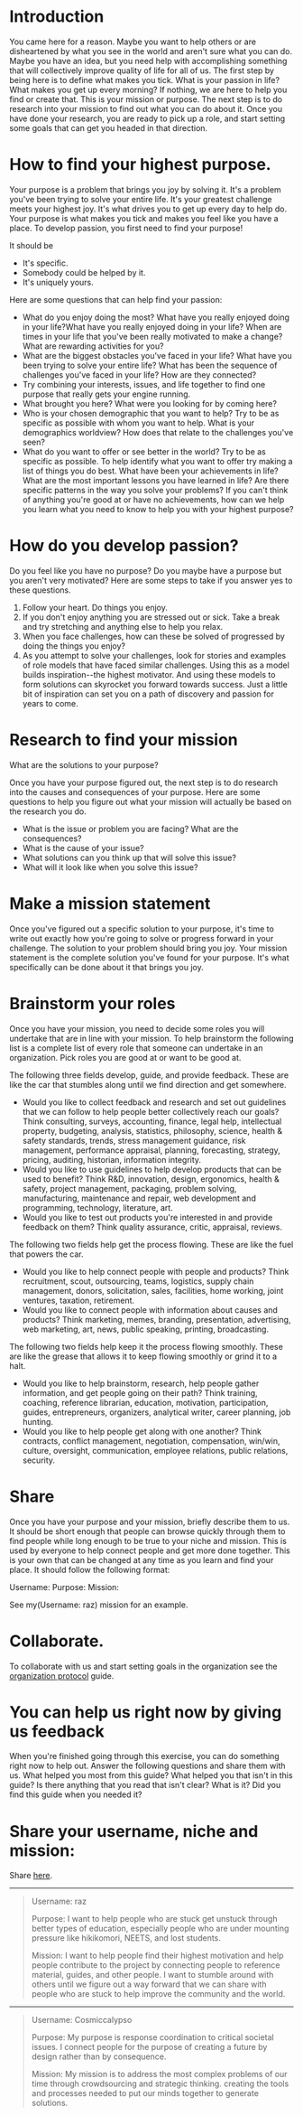 
# Introduction


You came here for a reason. Maybe you want to help others or are disheartened by what you see in the world and aren't sure what you can do. Maybe you have an idea, but you need help with accomplishing something that will collectively improve quality of life for all of us. The first step by being here is to define what makes you tick. What is your passion in life? What makes you get up every morning? If nothing, we are here to help you find or create that. This is your mission or purpose. The next step is to do research into your mission to find out what you can do about it. Once you have done your research, you are ready to pick up a role, and start setting some goals that can get you headed in that direction.


# How to find your highest purpose.


Your purpose is a problem that brings you joy by solving it. It's a problem you've been trying to solve your entire life. It's your greatest challenge meets your highest joy. It's what drives you to get up every day to help do. Your purpose is what makes you tick and makes you feel like you have a place. To develop passion, you first need to find your purpose!

It should be
- It's specific.
- Somebody could be helped by it.
- It's uniquely yours.

Here are some questions that can help find your passion:
- What do you enjoy doing the most? What have you really enjoyed doing in your life?What have you really enjoyed doing in your life? When are times in your life that you've been really motivated to make a change? What are rewarding activities for you? 
- What are the biggest obstacles you've faced in your life? What have you been trying to solve your entire life? What has been the sequence of challenges you've faced in your life? How are they connected?
- Try combining your interests, issues, and life together to find one purpose that really gets your engine running.
- What brought you here? What were you looking for by coming here?
- Who is your chosen demographic that you want to help? Try to be as specific as possible with whom you want to help. What is your demographics worldview? How does that relate to the challenges you've seen?
- What do you want to offer or see better in the world? Try to be as specific as possible. To help identify what you want to offer try making a list of things you do best. What have been your achievements in life? What are the most important lessons you have learned in life? Are there specific patterns in the way you solve your problems? If you can't think of anything you're good at or have no achievements, how can we help you learn what you need to know to help you with your highest purpose?

# How do you develop passion?

Do you feel like you have no purpose? Do you maybe have a purpose but you aren't very motivated? Here are some steps to take if you answer yes to these questions.

1. Follow your heart. Do things you enjoy.
2. If you don't enjoy anything you are stressed out or sick. Take a break and try stretching and anything else to help you relax.
3. When you face challenges, how can these be solved of progressed by doing the things you enjoy?
4. As you attempt to solve your challenges, look for stories and examples of role models that have faced similar challenges. Using this as a model builds inspiration--the highest motivator. And using these models to form solutions can skyrocket you forward towards success. Just a little bit of inspiration can set you on a path of discovery and passion for years to come.

# Research to find your mission

What are the solutions to your purpose?

Once you have your purpose figured out, the next step is to do research into the causes and consequences of your purpose. Here are some questions to help you figure out what your mission will actually be based on the research you do.
- What is the issue or problem you are facing? What are the consequences?
- What is the cause of your issue?
- What solutions can you think up that will solve this issue?
- What will it look like when you solve this issue?


# Make a mission statement


Once you've figured out a specific solution to your purpose, it's time to write out exactly how you're going to solve or progress forward in your challenge. The solution to your problem should bring you joy. Your mission statement is the complete solution you've found for your purpose. It's what specifically can be done about it that brings you joy.


# Brainstorm your roles

Once you have your mission, you need to decide some roles you will undertake that are in line with your mission. To help brainstorm the following list is a complete list of every role that someone can undertake in an organization. Pick roles you are good at or want to be good at.

The following three fields develop, guide, and provide feedback. These are like the car that stumbles along until we find direction and get somewhere.
- Would you like to collect feedback and research and set out guidelines that we can follow to help people better collectively reach our goals? Think consulting, surveys, accounting, finance, legal help, intellectual property, budgeting, analysis, statistics, philosophy, science, health & safety standards, trends, stress management guidance, risk management, performance appraisal, planning, forecasting, strategy, pricing, auditing, historian, information integrity.
- Would you like to use guidelines to help develop products that can be used to benefit? Think R&D, innovation, design, ergonomics, health & safety, project management, packaging, problem solving, manufacturing, maintenance and repair, web development and programming, technology, literature, art.
- Would you like to test out products you're interested in and provide feedback on them? Think quality assurance, critic, appraisal, reviews.


The following two fields help get the process flowing. These are like the fuel that powers the car.
- Would you like to help connect people with people and products? Think recruitment, scout, outsourcing, teams, logistics, supply chain management, donors, solicitation, sales, facilities, home working, joint ventures, taxation, retirement.
- Would you like to connect people with information about causes and products? Think marketing, memes, branding, presentation, advertising, web marketing, art, news, public speaking, printing, broadcasting.


The following two fields help keep it the process flowing smoothly. These are like the grease that allows it to keep flowing smoothly or grind it to a halt. 
- Would you like to help brainstorm, research, help people gather information, and get people going on their path? Think training, coaching, reference librarian, education, motivation, participation, guides, entrepreneurs, organizers, analytical writer, career planning, job hunting.
- Would you like to help people get along with one another? Think contracts, conflict management, negotiation, compensation, win/win, culture, oversight, communication, employee relations, public relations, security.


# Share


Once you have your purpose and your mission, briefly describe them to us. It should be short enough that people can browse quickly through them to find people while long enough to be true to your niche and mission. This is used by everyone to help connect people and get more done together. This is your own that can be changed at any time as you learn and find your place. It should follow the following format:


Username:
Purpose:
Mission:
    
See my(Username: raz) mission for an example.


# Collaborate.

To collaborate with us and start setting goals in the organization see the [organization protocol](https://github.com/raziellight/guides/blob/master/organizationprotocol.md) guide.


# You can help us right now by giving us feedback


When you're finished going through this exercise, you can do something right now to help out. Answer the following questions and share them with us.
What helped you most from this guide?
What helped you that isn't in this guide?
Is there anything that you read that isn't clear? What is it?
Did you find this guide when you needed it?


# Share your username, niche and mission:

Share [here](https://etherpad.net/p/statementsofvision).

---

> Username: raz 
> 
> Purpose: I want to help people who are stuck get unstuck through better types of education, especially people who are under mounting pressure like hikikomori, NEETS, and lost students.
> 
> Mission: I want to help people find their highest motivation and help people contribute to the project by connecting people to reference material, guides, and other people. I want to stumble around with others until we figure out a way forward that we can share with people who are stuck to help improve the community and the world.

---

> Username: Cosmiccalypso
> 
> Purpose: My purpose is response coordination to critical societal issues. I connect people for the purpose of creating a future by design rather than by consequence. 
> 
> Mission: My mission is to address the most complex problems of our time through crowdsourcing and strategic thinking. creating the tools and processes needed to put our minds together to generate solutions. 
